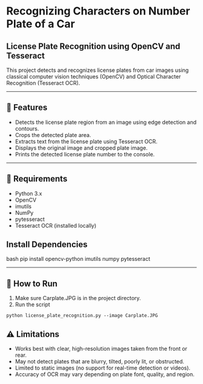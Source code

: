 # Recognizing Characters on Number Plate of a Car

## License Plate Recognition using OpenCV and Tesseract

This project detects and recognizes license plates from car images using classical computer vision techniques (OpenCV) and Optical Character Recognition (Tesseract OCR).

---

## 📌 Features

- Detects the license plate region from an image using edge detection and contours.
- Crops the detected plate area.
- Extracts text from the license plate using Tesseract OCR.
- Displays the original image and cropped plate image.
- Prints the detected license plate number to the console.

---

## 🧰 Requirements

- Python 3.x
- OpenCV
- imutils
- NumPy
- pytesseract
- Tesseract OCR (installed locally)


## Install Dependencies

bash
pip install opencv-python imutils numpy pytesseract

---

## 🚀 How to Run
1.	Make sure Carplate.JPG is in the project directory.
2. Run the script

```python license_plate_recognition.py --image Carplate.JPG```

## ⚠️ Limitations
- Works best with clear, high-resolution images taken from the front or rear.
- May not detect plates that are blurry, tilted, poorly lit, or obstructed.
- Limited to static images (no support for real-time detection or videos).
- Accuracy of OCR may vary depending on plate font, quality, and region.